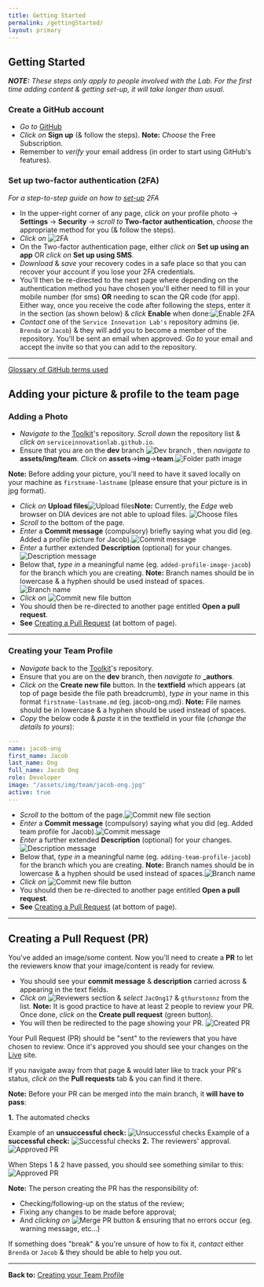 ```yaml
---
title: Getting Started
permalink: /gettingStarted/
layout: primary
---
```


## Getting Started

***NOTE:** These steps only apply to people involved with the Lab. For the first time adding content & getting set-up, it will take longer than usual.*

### Create a GitHub account

- _Go to_ [GitHub](https://github.com/)
- _Click on_ **Sign up** (& follow the steps). **Note:** _Choose_ the Free Subscription.
- Remember to _verify_ your email address (in order to start using GitHub's features).

### Set up two-factor authentication (2FA)

_For a step-to-step guide on how to [set-up](https://help.github.com/en/articles/configuring-two-factor-authentication) 2FA_

- In the upper-right corner of any page, _click on_ your profile photo -> **Settings** -> **Security** -> _scroll to_ **Two-factor authentication**,  _choose_ the appropriate method for you (& follow the steps).
- _Click on_ ![2FA](/assets/img/screenshot-instructions/2fa.png)
- On the Two-factor authentication page, either _click on_ **Set up using an app** OR _click on_ **Set up using SMS**.
- _Download_ & _save_ your recovery codes in a safe place so that you can recover your account if you lose your 2FA credentials.
- You'll then be re-directed to the next page where depending on the authentication method you have chosen you'll either need to fill in your mobile number (for sms) **OR** needing to scan the QR code (for app). Either way, once you receive the code after following the steps, enter it in the section (as shown below) & _click_ **Enable** when done:![Enable 2FA](/assets/img/screenshot-instructions/enable-2fa.png)
- _Contact_ one of the `Service Innovation Lab's` repository admins (ie. `Brenda` or `Jacob`) & they will add you to become a member of the repository. You'll be sent an email when approved. _Go to_ your email and accept the invite so that you can add to the repository.

---

[Glossary of GitHub terms used](https://help.github.com/en/articles/github-glossary)

## Adding your picture & profile to the team page

### Adding a Photo

- _Navigate to_ the [Toolkit](https://github.com/ServiceInnovationLab/serviceinnovationlab.github.io)'s repository. _Scroll down_ the repository list & _click on_ `serviceinnovationlab.github.io`.
- Ensure that you are on the **dev** branch ![Dev branch](/assets/img/screenshot-instructions/dev-branch.png) , then _navigate to_ **assets/img/team**.
_Click on_ **assets**->**img**->**team**.![Folder path image](/assets/img/screenshot-instructions/folder-path.png)

**Note:** Before adding your picture, you'll need to have it saved locally on your machine as `firstname-lastname` (please ensure that your picture is in jpg format).

- _Click on_ **Upload files**![Upload files](/assets/img/screenshot-instructions/upload-files.png)**Note:** Currently, the _Edge_ web browser on DIA devices are not able to upload files. ![Choose files](/assets/img/screenshot-instructions/choose-files.png)
- _Scroll to_ the bottom of the page.
- _Enter_ a **Commit message** (compulsory) briefly saying what you did (eg. Added a profile picture for Jacob).![Commit message](/assets/img/screenshot-instructions/commit-message.png)
- _Enter_ a further extended **Description** (optional) for your changes. ![Description message](/assets/img/screenshot-instructions/description-message.png)
- Below that, _type in_ a meaningful name (eg. `added-profile-image-jacob`) for the branch which you are creating. **Note:** Branch names should be in lowercase & a hyphen should be used instead of spaces.
![Branch name](/assets/img/screenshot-instructions/branch-name.png)
- _Click on_ ![Commit new file button](/assets/img/screenshot-instructions/commit-new-file.png)
- You should then be re-directed to another page entitled **Open a pull request**.
- **See** [Creating a Pull Request](#PR) (at bottom of page).

---

### Creating your Team Profile <a name="TeamProfile"></a>

- _Navigate_ back to the [Toolkit](https://github.com/ServiceInnovationLab/serviceinnovationlab.github.io)'s repository.
- Ensure that you are on the **dev** branch, then _navigate to_ **_authors**.
- _Click on_ the **Create new file** button. In the **textfield** which appears (at top of page beside the file path breadcrumb), _type in_ your name in this format `firstname-lastname.md` (eg. jacob-ong.md). **Note:** File names should be in lowercase & a hyphen should be used instead of spaces.
- _Copy_ the below code & _paste_ it in the textfield in your file (_change the details to yours_):

```yaml
---
name: jacob-ong
first_name: Jacob
last_name: Ong
full_name: Jacob Ong
role: Developer
image: "/assets/img/team/jacob-ong.jpg"
active: true
---
```

- _Scroll to_ the bottom of the page.![Commit new file section](/assets/img/screenshot-instructions/commit-new-file.png)
- _Enter_ a **Commit message** (compulsory) saying what you did (eg. Added team profile for Jacob).![Commit message](/assets/img/screenshot-instructions/commit-message.png)
- _Enter_ a further extended **Description** (optional) for your changes. ![Description message](/assets/img/screenshot-instructions/description-message.png)
- Below that, _type in_ a meaningful name (eg. `adding-team-profile-jacob`) for the branch which you are creating. **Note:** Branch names should be in lowercase & a hyphen should be used instead of spaces.![Branch name](/assets/img/screenshot-instructions/branch-name.png)
- _Click on_ ![Commit new file button](/assets/img/screenshot-instructions/commit-new-file.png)
- You should then be re-directed to another page entitled **Open a pull request**.
- **See** [Creating a Pull Request](#PR) (at bottom of page).

---

## Creating a Pull Request (PR)<a name="PR"></a>

You've added an image/some content. Now you'll need to create a **PR** to let the reviewers know that your image/content is ready for review.

- You should see your **commit message** & **description** carried across & appearing in the text fields.
- _Click on_ ![Reviewers section](/assets/img/screenshot-instructions/reviewers.png) & _select_ `JacOng17` & `gthurstonnz` from the list. **Note:** It is good practice to have at least 2 people to review your PR. Once done,  _click on_ the **Create pull request** (green button).
- You will then be redirected to the page showing your PR.
![Created PR](/assets/img/screenshot-instructions/created-pr.png)

Your Pull Request (PR) should be "sent" to the reviewers that you have chosen to review. Once it's approved you should see your changes on the [Live](https://serviceinnovationlab.github.io) site.

If you navigate away from that page & would later like to track your PR's status, _click on_ the **Pull requests** tab & you can find it there.

**Note:** Before your PR can be merged into the main branch, it **will have to pass**:

**1.** The automated checks

Example of an **unsuccessful check:**
![Unsuccessful checks](/assets/img/screenshot-instructions/unsuccessful-checks.png)
Example of a **successful check:**
![Successful checks](/assets/img/screenshot-instructions/successful-checks.png)
**2.** The reviewers' approval.
![Approved PR](/assets/img/screenshot-instructions/reviewer-approval.png)

When Steps 1 & 2 have passed, you should see something similar to this:
![Approved PR](/assets/img/screenshot-instructions/approved-pr.png)

**Note:** The person creating the PR has the responsibility of:

- Checking/following-up on the status of the review;
- Fixing any changes to be made before approval;
- And _clicking on_ ![Merge PR button](/assets/img/screenshot-instructions/merge-pr.png) & ensuring that no errors occur (eg. warning message, etc...)

If something does "break" & you're unsure of how to fix it, _contact_ either `Brenda` or `Jacob` & they should be able to help you out.

---

**Back to:** [Creating your Team Profile](#TeamProfile)
